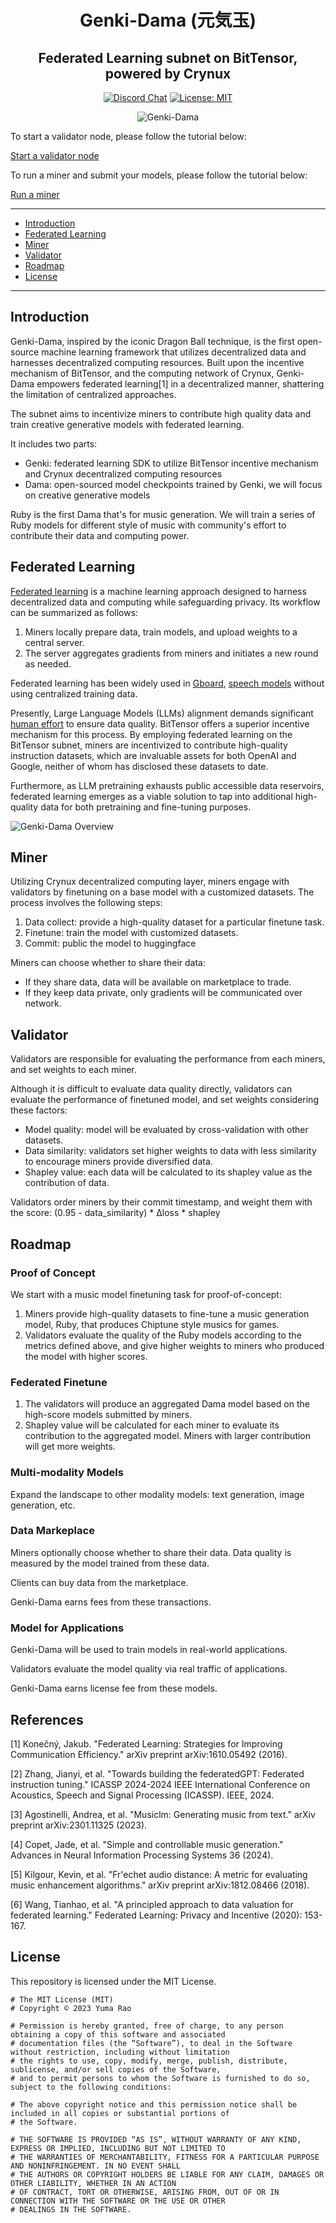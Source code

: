 <div align="center">

# **Genki-Dama (元気玉)**
## Federated Learning subnet on BitTensor, powered by Crynux  <!-- omit in toc -->


[![Discord Chat](https://img.shields.io/discord/308323056592486420.svg)]([https://discord.gg/bittensor](https://discord.gg/vJZnq4ujvK))
[![License: MIT](https://img.shields.io/badge/License-MIT-yellow.svg)](https://opensource.org/licenses/MIT) 

![Genki-Dama](genki.gif)

</div>

To start a validator node, please follow the tutorial below:

[Start a validator node](docs/start_validator.md)

To run a miner and submit your models, please follow the tutorial below:

[Run a miner](docs/run_miner.md)


---
- [Introduction](#introduction)
- [Federated Learning](#federated-learning)
- [Miner](#miner)
- [Validator](#validator)
- [Roadmap](#roadmap)
- [License](#license)

---

## Introduction

Genki-Dama, inspired by the iconic Dragon Ball technique, is the first open-source machine learning framework that utilizes decentralized data and harnesses decentralized computing resources. Built upon the incentive mechanism of BitTensor, and the computing network of Crynux, Genki-Dama empowers federated learning[1] in a decentralized manner, shattering the limitation of centralized approaches.

The subnet aims to incentivize miners to contribute high quality data and train creative generative models with federated learning.

It includes two parts:
* Genki: federated learning SDK to utilize BitTensor incentive mechanism and Crynux decentralized computing resources
* Dama: open-sourced model checkpoints trained by Genki, we will focus on creative generative models

Ruby is the first Dama that's for music generation. We will train a series of Ruby models for different style of music with community's effort to contribute their data and computing power.

## Federated Learning

[Federated learning](https://en.wikipedia.org/wiki/Federated_learning) is a machine learning approach designed to harness decentralized data and computing while safeguarding privacy. Its workflow can be summarized as follows:

1. Miners locally prepare data, train models, and upload weights to a central server.
2. The server aggregates gradients from miners and initiates a new round as needed.


Federated learning has been widely used in [Gboard](https://research.google/blog/federated-learning-collaborative-machine-learning-without-centralized-training-data/), [speech models](https://support.google.com/assistant/answer/11140942) without using centralized training data.

Presently, Large Language Models (LLMs) alignment demands significant [human effort](https://openai.com/index/instruction-following/) to ensure data quality. BitTensor offers a superior incentive mechanism for this process. By employing federated learning on the BitTensor subnet, miners are incentivized to contribute high-quality instruction datasets, which are invaluable assets for both OpenAI and Google, neither of whom has disclosed these datasets to date.

Furthermore, as LLM pretraining exhausts public accessible data reservoirs, federated learning emerges as a viable solution to tap into additional high-quality data for both pretraining and fine-tuning purposes.

![Genki-Dama Overview](overview.png)


## Miner

Utilizing Crynux decentralized computing layer, miners engage with validators by finetuning on a base model with a customized datasets. The process involves the following steps:

1. Data collect: provide a high-quality dataset for a particular finetune task.
2. Finetune: train the model with customized datasets.
3. Commit: public the model to huggingface

Miners can choose whether to share their data:
* If they share data, data will be available on marketplace to trade.
* If they keep data private, only gradients will be communicated over network.

## Validator

Validators are responsible for evaluating the performance from each miners, and set weights to each miner.

Although it is difficult to evaluate data quality directly, validators can evaluate the performance of finetuned model, and set weights considering these factors:
* Model quality: model will be evaluated by cross-validation with other datasets.
* Data similarity: validators set higher weights to data with less similarity to encourage miners provide diversified data.
* Shapley value: each data will be calculated to its shapley value as the contribution of data.

Validators order miners by their commit timestamp, and weight them with the score: (0.95 - data_similarity) * ∆loss * shapley 


## Roadmap

### Proof of Concept

We start with a music model finetuning task for proof-of-concept:

1. Miners provide high-quality datasets to fine-tune a music generation model, Ruby, that produces Chiptune style musics for games.
2. Validators evaluate the quality of the Ruby models according to the metrics defined above, and give higher weights to miners who produced the model with higher scores.

### Federated Finetune

1. The validators will produce an aggregated Dama model based on the high-score models submitted by miners.
2. Shapley value will be calculated for each miner to evaluate its contribution to the aggregated model. Miners with larger contribution will get more weights.

### Multi-modality Models

Expand the landscape to other modality models: text generation, image generation, etc.

### Data Markeplace

Miners optionally choose whether to share their data. Data quality is measured by the model trained from these data.

Clients can buy data from the marketplace.

Genki-Dama earns fees from these transactions.

### Model for Applications

Genki-Dama will be used to train models in real-world applications.

Validators evaluate the model quality via real traffic of applications. 

Genki-Dama earns license fee from these models.

## References

[1] Konečný, Jakub. "Federated Learning: Strategies for Improving Communication Efficiency." arXiv preprint arXiv:1610.05492 (2016).

[2] Zhang, Jianyi, et al. "Towards building the federatedGPT: Federated instruction tuning." ICASSP 2024-2024 IEEE International Conference on Acoustics, Speech and Signal Processing (ICASSP). IEEE, 2024.

[3] Agostinelli, Andrea, et al. "Musiclm: Generating music from text." arXiv preprint arXiv:2301.11325 (2023).

[4] Copet, Jade, et al. "Simple and controllable music generation." Advances in Neural Information Processing Systems 36 (2024).

[5] Kilgour, Kevin, et al. "Fr\'echet audio distance: A metric for evaluating music enhancement algorithms." arXiv preprint arXiv:1812.08466 (2018).

[6] Wang, Tianhao, et al. "A principled approach to data valuation for federated learning." Federated Learning: Privacy and Incentive (2020): 153-167.


## License
This repository is licensed under the MIT License.
```text
# The MIT License (MIT)
# Copyright © 2023 Yuma Rao

# Permission is hereby granted, free of charge, to any person obtaining a copy of this software and associated
# documentation files (the “Software”), to deal in the Software without restriction, including without limitation
# the rights to use, copy, modify, merge, publish, distribute, sublicense, and/or sell copies of the Software,
# and to permit persons to whom the Software is furnished to do so, subject to the following conditions:

# The above copyright notice and this permission notice shall be included in all copies or substantial portions of
# the Software.

# THE SOFTWARE IS PROVIDED “AS IS”, WITHOUT WARRANTY OF ANY KIND, EXPRESS OR IMPLIED, INCLUDING BUT NOT LIMITED TO
# THE WARRANTIES OF MERCHANTABILITY, FITNESS FOR A PARTICULAR PURPOSE AND NONINFRINGEMENT. IN NO EVENT SHALL
# THE AUTHORS OR COPYRIGHT HOLDERS BE LIABLE FOR ANY CLAIM, DAMAGES OR OTHER LIABILITY, WHETHER IN AN ACTION
# OF CONTRACT, TORT OR OTHERWISE, ARISING FROM, OUT OF OR IN CONNECTION WITH THE SOFTWARE OR THE USE OR OTHER
# DEALINGS IN THE SOFTWARE.
```
